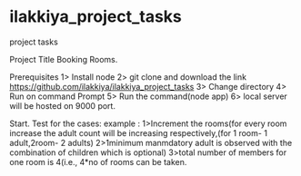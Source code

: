 # ilakkiya_project_tasks
project tasks


Project Title
Booking Rooms.

Prerequisites
1> Install node
2> git clone and download the link https://github.com/ilakkiya/ilakkiya_project_tasks
3> Change directory
4> Run on command Prompt
5> Run the command(node app)
6> local server will be hosted on 9000 port.

Start.
Test for the cases:
example :
1>Increment the rooms(for every room increase the adult count will be increasing respectively,(for 1 room- 1 adult,2room- 2 adults)
2>1minimum manmdatory adult is observed with the combination of children which is optional)
3>total number of members for one room is 4(i.e., 4*no of rooms can be taken.

